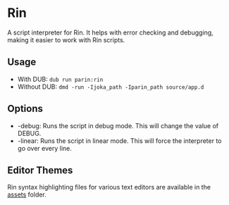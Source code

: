 # Rin

A script interpreter for Rin.
It helps with error checking and debugging, making it easier to work with Rin scripts.

## Usage

* With DUB: `dub run parin:rin`
* Without DUB: `dmd -run -Ijoka_path -Iparin_path source/app.d`

## Options

* -debug: Runs the script in debug mode. This will change the value of DEBUG.
* -linear: Runs the script in linear mode. This will force the interpreter to go over every line.

## Editor Themes

Rin syntax highlighting files for various text editors are available in the [assets](./assets/) folder.

